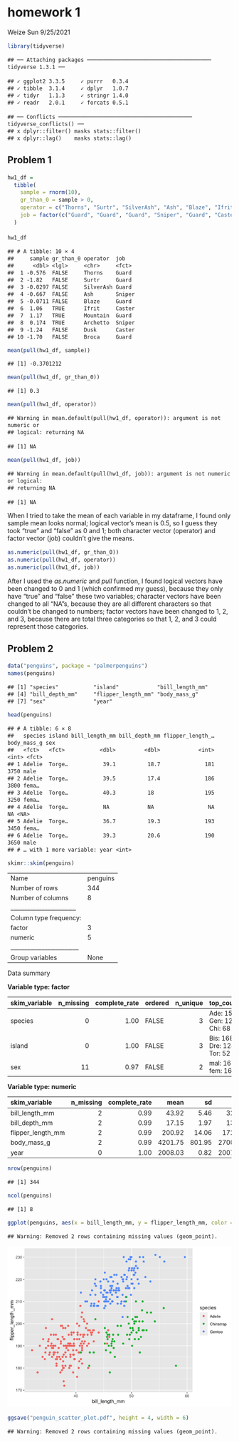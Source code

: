 homework 1
================
Weize Sun
9/25/2021

``` r
library(tidyverse)
```

    ## ── Attaching packages ─────────────────────────────────────── tidyverse 1.3.1 ──

    ## ✓ ggplot2 3.3.5     ✓ purrr   0.3.4
    ## ✓ tibble  3.1.4     ✓ dplyr   1.0.7
    ## ✓ tidyr   1.1.3     ✓ stringr 1.4.0
    ## ✓ readr   2.0.1     ✓ forcats 0.5.1

    ## ── Conflicts ────────────────────────────────────────── tidyverse_conflicts() ──
    ## x dplyr::filter() masks stats::filter()
    ## x dplyr::lag()    masks stats::lag()

## Problem 1

``` r
hw1_df = 
  tibble(
    sample = rnorm(10),
    gr_than_0 = sample > 0,
    operator = c("Thorns", "Surtr", "SilverAsh", "Ash", "Blaze", "Ifrit", "Mountain", "Archetto", "Dusk", "Broca"),
    job = factor(c("Guard", "Guard", "Guard", "Sniper", "Guard", "Caster", "Guard", "Sniper", "Caster", "Guard"))
  )

hw1_df
```

    ## # A tibble: 10 × 4
    ##     sample gr_than_0 operator  job   
    ##      <dbl> <lgl>     <chr>     <fct> 
    ##  1 -0.576  FALSE     Thorns    Guard 
    ##  2 -1.82   FALSE     Surtr     Guard 
    ##  3 -0.0297 FALSE     SilverAsh Guard 
    ##  4 -0.667  FALSE     Ash       Sniper
    ##  5 -0.0711 FALSE     Blaze     Guard 
    ##  6  1.06   TRUE      Ifrit     Caster
    ##  7  1.17   TRUE      Mountain  Guard 
    ##  8  0.174  TRUE      Archetto  Sniper
    ##  9 -1.24   FALSE     Dusk      Caster
    ## 10 -1.70   FALSE     Broca     Guard

``` r
mean(pull(hw1_df, sample))
```

    ## [1] -0.3701212

``` r
mean(pull(hw1_df, gr_than_0))
```

    ## [1] 0.3

``` r
mean(pull(hw1_df, operator))
```

    ## Warning in mean.default(pull(hw1_df, operator)): argument is not numeric or
    ## logical: returning NA

    ## [1] NA

``` r
mean(pull(hw1_df, job))
```

    ## Warning in mean.default(pull(hw1_df, job)): argument is not numeric or logical:
    ## returning NA

    ## [1] NA

When I tried to take the mean of each variable in my dataframe, I found
only sample mean looks normal; logical vector’s mean is 0.5, so I guess
they took “true” and “false” as 0 and 1; both character vector
(operator) and factor vector (job) couldn’t give the means.

``` r
as.numeric(pull(hw1_df, gr_than_0))
as.numeric(pull(hw1_df, operator))
as.numeric(pull(hw1_df, job))
```

After I used the *as.numeric* and *pull* function, I found logical
vectors have been changed to 0 and 1 (which confirmed my guess), because
they only have “true” and “false” these two variables; character vectors
have been changed to all “NA”s, because they are all different
characters so that couldn’t be changed to numbers; factor vectors have
been changed to 1, 2, and 3, because there are total three categories so
that 1, 2, and 3 could represent those categories.

## Problem 2

``` r
data("penguins", package = "palmerpenguins")
names(penguins)
```

    ## [1] "species"           "island"            "bill_length_mm"   
    ## [4] "bill_depth_mm"     "flipper_length_mm" "body_mass_g"      
    ## [7] "sex"               "year"

``` r
head(penguins)
```

    ## # A tibble: 6 × 8
    ##   species island bill_length_mm bill_depth_mm flipper_length_… body_mass_g sex  
    ##   <fct>   <fct>           <dbl>         <dbl>            <int>       <int> <fct>
    ## 1 Adelie  Torge…           39.1          18.7              181        3750 male 
    ## 2 Adelie  Torge…           39.5          17.4              186        3800 fema…
    ## 3 Adelie  Torge…           40.3          18                195        3250 fema…
    ## 4 Adelie  Torge…           NA            NA                 NA          NA <NA> 
    ## 5 Adelie  Torge…           36.7          19.3              193        3450 fema…
    ## 6 Adelie  Torge…           39.3          20.6              190        3650 male 
    ## # … with 1 more variable: year <int>

``` r
skimr::skim(penguins)
```

|                                                  |          |
|:-------------------------------------------------|:---------|
| Name                                             | penguins |
| Number of rows                                   | 344      |
| Number of columns                                | 8        |
| \_\_\_\_\_\_\_\_\_\_\_\_\_\_\_\_\_\_\_\_\_\_\_   |          |
| Column type frequency:                           |          |
| factor                                           | 3        |
| numeric                                          | 5        |
| \_\_\_\_\_\_\_\_\_\_\_\_\_\_\_\_\_\_\_\_\_\_\_\_ |          |
| Group variables                                  | None     |

Data summary

**Variable type: factor**

| skim\_variable | n\_missing | complete\_rate | ordered | n\_unique | top\_counts                 |
|:---------------|-----------:|---------------:|:--------|----------:|:----------------------------|
| species        |          0 |           1.00 | FALSE   |         3 | Ade: 152, Gen: 124, Chi: 68 |
| island         |          0 |           1.00 | FALSE   |         3 | Bis: 168, Dre: 124, Tor: 52 |
| sex            |         11 |           0.97 | FALSE   |         2 | mal: 168, fem: 165          |

**Variable type: numeric**

| skim\_variable      | n\_missing | complete\_rate |    mean |     sd |     p0 |     p25 |     p50 |    p75 |   p100 | hist  |
|:--------------------|-----------:|---------------:|--------:|-------:|-------:|--------:|--------:|-------:|-------:|:------|
| bill\_length\_mm    |          2 |           0.99 |   43.92 |   5.46 |   32.1 |   39.23 |   44.45 |   48.5 |   59.6 | ▃▇▇▆▁ |
| bill\_depth\_mm     |          2 |           0.99 |   17.15 |   1.97 |   13.1 |   15.60 |   17.30 |   18.7 |   21.5 | ▅▅▇▇▂ |
| flipper\_length\_mm |          2 |           0.99 |  200.92 |  14.06 |  172.0 |  190.00 |  197.00 |  213.0 |  231.0 | ▂▇▃▅▂ |
| body\_mass\_g       |          2 |           0.99 | 4201.75 | 801.95 | 2700.0 | 3550.00 | 4050.00 | 4750.0 | 6300.0 | ▃▇▆▃▂ |
| year                |          0 |           1.00 | 2008.03 |   0.82 | 2007.0 | 2007.00 | 2008.00 | 2009.0 | 2009.0 | ▇▁▇▁▇ |

``` r
nrow(penguins)
```

    ## [1] 344

``` r
ncol(penguins)
```

    ## [1] 8

``` r
ggplot(penguins, aes(x = bill_length_mm, y = flipper_length_mm, color = species)) + geom_point()
```

    ## Warning: Removed 2 rows containing missing values (geom_point).

![](P8105_homework_1_files/figure-gfm/unnamed-chunk-4-1.png)<!-- -->

``` r
ggsave("penguin_scatter_plot.pdf", height = 4, width = 6)
```

    ## Warning: Removed 2 rows containing missing values (geom_point).
